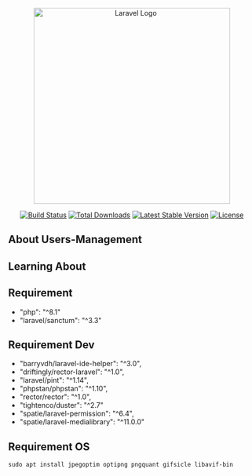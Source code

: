 <p align="center"><a href="https://laravel.com" target="_blank"><img src="https://raw.githubusercontent.com/laravel/art/master/logo-lockup/5%20SVG/2%20CMYK/1%20Full%20Color/laravel-logolockup-cmyk-red.svg" width="400" alt="Laravel Logo"></a></p>

<p align="center">
<a href="https://github.com/laravel/framework/actions"><img src="https://github.com/laravel/framework/workflows/tests/badge.svg" alt="Build Status"></a>
<a href="https://packagist.org/packages/laravel/framework"><img src="https://img.shields.io/packagist/dt/laravel/framework" alt="Total Downloads"></a>
<a href="https://packagist.org/packages/laravel/framework"><img src="https://img.shields.io/packagist/v/laravel/framework" alt="Latest Stable Version"></a>
<a href="https://packagist.org/packages/laravel/framework"><img src="https://img.shields.io/packagist/l/laravel/framework" alt="License"></a>
</p>

## About Users-Management

## Learning About

## Requirement

- "php": "^8.1"
- "laravel/sanctum": "^3.3"

## Requirement Dev

- "barryvdh/laravel-ide-helper": "^3.0",
- "driftingly/rector-laravel": "^1.0",
- "laravel/pint": "^1.14",
- "phpstan/phpstan": "^1.10",
- "rector/rector": "^1.0",
- "tightenco/duster": "^2.7"
- "spatie/laravel-permission": "^6.4",
- "spatie/laravel-medialibrary": "^11.0.0"

## Requirement OS

```
sudo apt install jpegoptim optipng pngquant gifsicle libavif-bin
```
